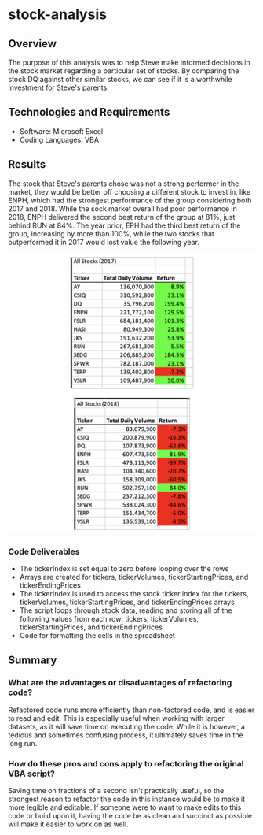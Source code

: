 # stock-analysis
## Overview
The purpose of this analysis was to help Steve make informed decisions in the stock market regarding a particular set of stocks. By comparing the stock DQ against other similar stocks, we can see if it is a worthwhile investment for Steve's parents.

## Technologies and Requirements
* Software: Microsoft Excel
* Coding Languages: VBA

## Results
The stock that Steve's parents chose was not a strong performer in the market, they would be better off choosing a different stock to invest in, like ENPH, which had the strongest performance of the group considering both 2017 and 2018. While the sock market overall had poor performance in 2018, ENPH delivered the second best return of the group at 81%, just behind RUN at 84%. The year prior, EPH had the third best return of the group, increasing by more than 100%, while the two stocks that outperformed it in 2017 would lost value the following year.

![2017](2017_stock.png)
![2018](2018_stock.png)

### Code Deliverables
* The tickerIndex is set equal to zero before looping over the rows
* Arrays are created for tickers, tickerVolumes, tickerStartingPrices, and tickerEndingPrices
* The tickerIndex is used to access the stock ticker index for the tickers, tickerVolumes, tickerStartingPrices, and tickerEndingPrices arrays
* The script loops through stock data, reading and storing all of the following values from each row: tickers, tickerVolumes, tickerStartingPrices, and tickerEndingPrices 
* Code for formatting the cells in the spreadsheet

## Summary
### What are the advantages or disadvantages of refactoring code?
Refactored code runs more efficiently than non-factored code, and is easier to read and edit. This is especially useful when working with larger datasets, as it will save time on executing the code. While it is however, a tedious and sometimes confusing process, it ultimately saves time in the long run. 

### How do these pros and cons apply to refactoring the original VBA script?
Saving time on fractions of a second isn't practically useful, so the strongest reason to refactor the code in this instance would be to make it more legible and editable. If someone were to want to make edits to this code or build upon it, having the code be as clean and succinct as possible will make it easier to work on as well.
